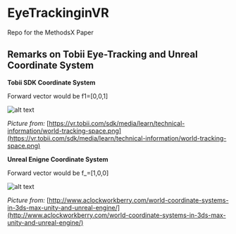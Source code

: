 # EyeTrackinginVR
Repo for the MethodsX Paper

## Remarks on Tobii Eye-Tracking and Unreal Coordinate System

**Tobii SDK Coordinate System**

Forward vector would be f1=[0,0,1]

![alt text](https://vr.tobii.com/sdk/media/learn/technical-information/world-tracking-space.png)

*Picture from:* [https://vr.tobii.com/sdk/media/learn/technical-information/world-tracking-space.png](https://vr.tobii.com/sdk/media/learn/technical-information/world-tracking-space.png)

**Unreal Enigne Coordinate System**

Forward vector would be f_=[1,0,0]

![alt text](http://www.aclockworkberry.com/wp-content/uploads/2015/08/Unreal-forward.jpg)

*Picture from:* [http://www.aclockworkberry.com/world-coordinate-systems-in-3ds-max-unity-and-unreal-engine/](http://www.aclockworkberry.com/world-coordinate-systems-in-3ds-max-unity-and-unreal-engine/)
